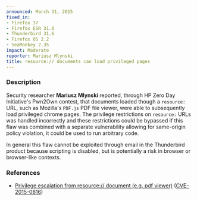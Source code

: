 ```yaml
---
announced: March 31, 2015
fixed_in:
- Firefox 37
- Firefox ESR 31.6
- Thunderbird 31.6
- Firefox OS 2.2
- SeaMonkey 2.35
impact: Moderate
reporter: Mariusz Mlynski
title: resource:// documents can load privileged pages
---
```


<h3>Description</h3>

<p>Security researcher <strong>Mariusz Mlynski</strong> reported, through HP
Zero Day Initiative's Pwn2Own contest, that documents loaded though a
<code>resource:</code> URL, such as Mozilla's <code>PDF.js</code> PDF file
viewer, were able to subsequently load privileged chrome pages. The privilege
restrictions on <code>resource:</code> URLs was handled incorrectly and these
restrictions could be bypassed if this flaw was combined with a separate
vulnerability allowing for same-origin policy violation, it could be used to run
arbitrary code.
</p>

<p class="note">In general this flaw cannot be exploited through email in the
Thunderbird product because scripting is disabled, but is potentially a risk in
browser or browser-like contexts.</p>

<h3>References</h3>

<ul>
  <li><a href="https://bugzilla.mozilla.org/show_bug.cgi?id=1144991">
       Privilege escalation from resource:// document (e.g. pdf viewer)</a>
(<a href="http://cve.mitre.org/cgi-bin/cvename.cgi?name=CVE-2015-0816"
class="ex-ref">CVE-2015-0816</a>)</li>
</ul>



